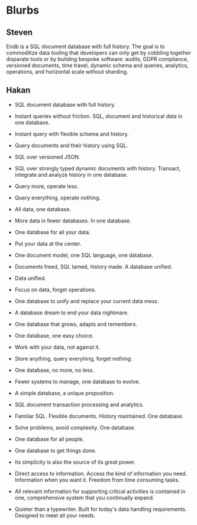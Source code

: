 # Blurbs

## Steven

Endb is a SQL document database with full history. The goal is to commoditize data tooling that developers can only get by cobbling together disparate tools or by building bespoke software: audits, GDPR compliance, versioned documents, time travel, dynamic schema and queries, analytics, operations, and horizontal scale without sharding.

## Hakan

* SQL document database with full history.
* Instant queries without friction. SQL, document and historical data in one database.
* Instant query with flexible schema and history.
* Query documents and their history using SQL.
* SQL over versioned JSON.
* SQL over strongly typed dynamic documents with history. Transact, integrate and analyze history in one database.
* Query more, operate less.
* Query everything, operate nothing.
* All data, one database.
* More data in fewer databases. In one database.
* One database for all your data.
* Put your data at the center.
* One document model, one SQL language, one database.
* Documents freed, SQL tamed, history made. A database unified.
* Data unified.
* Focus on data, forget operations.
* One database to unify and replace your current data mess.
* A database dream to end your data nightmare.
* One database that grows, adapts and remembers.
* One database, one easy choice.
* Work with your data, not against it.
* Store anything, query everyhing, forget nothing.
* One database, no more, no less.
* Fewer systems to manage, one database to evolve.
* A simple database, a unique proposition.
* SQL document transaction processing and analytics.
* Familiar SQL. Flexible documents. History maintained. One database.
* Solve problems, avoid complexity. One database.

* One database for all people.
* One database to get things done.
* Its simplicity is also the source of its great power.
* Direct access to information. Access the kind of information you need. Information when you want it. Freedom from time consuming tasks.
* All relevant information for supporting critical activities is contained in one, comprehensive system that you continually expand.
* Quieter than a typewriter. Built for today's data handling requirements. Designed to meet all your needs.
